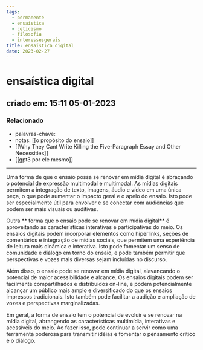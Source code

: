 ```yaml
---
tags:
  - permanente
  - ensaistica
  - ceticismo
  - filosofia
  - interessesgerais
title: ensaística digital
date: 2023-02-27
---
```

# ensaística digital
## criado em: 15:11 05-01-2023

### Relacionado
- palavras-chave: 
- notas: [[o propósito do ensaio]]
- [[Why They Cant Write Killing the Five-Paragraph Essay and Other Necessities]]
- [[gpt3 por ele mesmo]]
---
Uma forma de que o ensaio possa se renovar em mídia digital é abraçando o potencial de expressão multimodal e multimodal. As mídias digitais permitem a integração de texto, imagens, áudio e vídeo em uma única peça, o que pode aumentar o impacto geral e o apelo do ensaio. Isto pode ser especialmente útil para envolver e se conectar com audiências que podem ser mais visuais ou auditivas.

Outra ** forma que o ensaio pode se renovar em mídia digital** é aproveitando as características interativas e participativas do meio. Os ensaios digitais podem incorporar elementos como hiperlinks, seções de comentários e integração de mídias sociais, que permitem uma experiência de leitura mais dinâmica e interativa. Isto pode fomentar um senso de comunidade e diálogo em torno do ensaio, e pode também permitir que perspectivas e vozes mais diversas sejam incluídas no discurso.

Além disso, o ensaio pode se renovar em mídia digital, alavancando o potencial de maior acessibilidade e alcance. Os ensaios digitais podem ser facilmente compartilhados e distribuídos on-line, e podem potencialmente alcançar um público mais amplo e diversificado do que os ensaios impressos tradicionais. Isto também pode facilitar a audição e ampliação de vozes e perspectivas marginalizadas.

Em geral, a forma de ensaio tem o potencial de evoluir e se renovar na mídia digital, abrangendo as características multimídia, interativas e acessíveis do meio. Ao fazer isso, pode continuar a servir como uma ferramenta poderosa para transmitir idéias e fomentar o pensamento crítico e o diálogo.